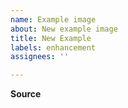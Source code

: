 ```yaml
---
name: Example image
about: New example image
title: New Example
labels: enhancement
assignees: ''

---
```


**Source**
